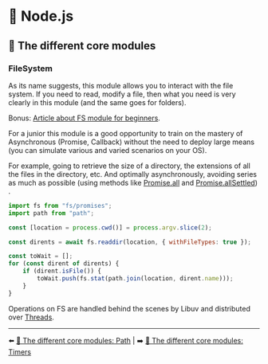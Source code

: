 # 🐢 Node.js

## 🌟 The different core modules

### FileSystem

As its name suggests, this module allows you to interact with the file system. If you need to read, modify a file, then what you need is very clearly in this module (and the same goes for folders).

Bonus: [Article about FS module for beginners](https://catalins.tech/a-beginners-guide-to-the-file-system-module-in-nodejs).

For a junior this module is a good opportunity to train on the mastery of Asynchronous (Promise, Callback) without the need to deploy large means (you can simulate various and varied scenarios on your OS).

For example, going to retrieve the size of a directory, the extensions of all the files in the directory, etc. And optimally asynchronously, avoiding series as much as possible (using methods like [Promise.all](https://developer.mozilla.org/fr/docs/Web/JavaScript/Reference/Objets_globaux/Promise/all) and [Promise.allSettled](https://developer.mozilla.org/fr/docs/Web/JavaScript/Reference/Objets_globaux/Promise/allSettled)) .

```js
import fs from "fs/promises";
import path from "path";

const [location = process.cwd()] = process.argv.slice(2);

const dirents = await fs.readdir(location, { withFileTypes: true });

const toWait = [];
for (const dirent of dirents) {
    if (dirent.isFile()) {
        toWait.push(fs.stat(path.join(location, dirent.name)));
    }
}
```

Operations on FS are handled behind the scenes by Libuv and distributed over [Threads](http://docs.libuv.org/en/v1.x/threadpool.html).

---

⬅️ [🌟 The different core modules: Path](./path.md) |
➡️ [🌟 The different core modules: Timers](./timers.md)